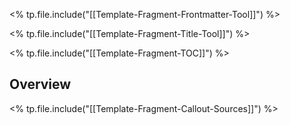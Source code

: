 <% tp.file.include("[[Template-Fragment-Frontmatter-Tool]]") %>

<% tp.file.include("[[Template-Fragment-Title-Tool]]") %>

<% tp.file.include("[[Template-Fragment-TOC]]") %>

## Overview

<% tp.file.include("[[Template-Fragment-Callout-Sources]]") %>

